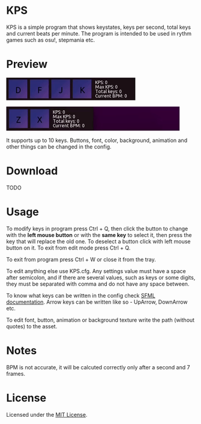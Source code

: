 # KPS
KPS is a simple program that shows keystates, keys per second, total keys and current beats per minute. The program is intended to be used in rythm games such as osu!, stepmania etc.

# Preview
![](preview.gif)

![](modification-demo.gif)

It supports up to 10 keys. Buttons, font, color, background, animation and other things can be changed in the config.

# Download
TODO

# Usage
To modify keys in program press Ctrl + Q, then click the button to change with the **left mouse button** or with the **same key** to select it, then press the key that will replace the old one. To deselect a button click with left mouse button on it. To exit from edit mode press Ctrl + Q.

To exit from program press Ctrl + W or close it from the tray.

To edit anything else use KPS.cfg. Any settings value must have a space after semicolon, and if there are several values, such as keys or some digits, they must be separated with comma and do not have any space between.

To know what keys can be written in the config check [SFML documentation](https://www.sfml-dev.org/documentation/2.5.1/classsf_1_1Keyboard.php). Arrow keys can be written like so - UpArrow, DownArrow etc.

To edit font, button, animation or background texture write the path (without quotes) to the asset. 

# Notes
BPM is not accurate, it will be calcuted correctly only after a second and 7 frames.

# License
Licensed under the [MIT License](LICENSE).
